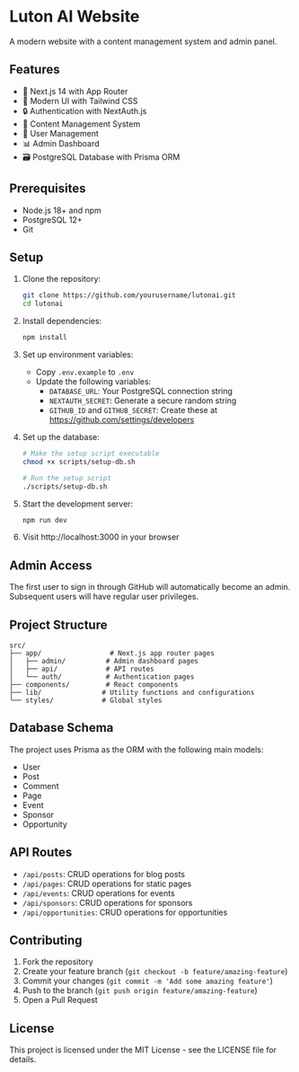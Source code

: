 # Luton AI Website

A modern website with a content management system and admin panel.

## Features

- 🚀 Next.js 14 with App Router
- 🎨 Modern UI with Tailwind CSS
- 🔒 Authentication with NextAuth.js
- 📝 Content Management System
- 👥 User Management
- 📊 Admin Dashboard
- 🗃️ PostgreSQL Database with Prisma ORM

## Prerequisites

- Node.js 18+ and npm
- PostgreSQL 12+
- Git

## Setup

1. Clone the repository:
   ```bash
   git clone https://github.com/yourusername/lutonai.git
   cd lutonai
   ```

2. Install dependencies:
   ```bash
   npm install
   ```

3. Set up environment variables:
   - Copy `.env.example` to `.env`
   - Update the following variables:
     - `DATABASE_URL`: Your PostgreSQL connection string
     - `NEXTAUTH_SECRET`: Generate a secure random string
     - `GITHUB_ID` and `GITHUB_SECRET`: Create these at https://github.com/settings/developers

4. Set up the database:
   ```bash
   # Make the setup script executable
   chmod +x scripts/setup-db.sh
   
   # Run the setup script
   ./scripts/setup-db.sh
   ```

5. Start the development server:
   ```bash
   npm run dev
   ```

6. Visit http://localhost:3000 in your browser

## Admin Access

The first user to sign in through GitHub will automatically become an admin. Subsequent users will have regular user privileges.

## Project Structure

```
src/
├── app/                 # Next.js app router pages
│   ├── admin/          # Admin dashboard pages
│   ├── api/            # API routes
│   └── auth/           # Authentication pages
├── components/         # React components
├── lib/               # Utility functions and configurations
└── styles/            # Global styles
```

## Database Schema

The project uses Prisma as the ORM with the following main models:
- User
- Post
- Comment
- Page
- Event
- Sponsor
- Opportunity

## API Routes

- `/api/posts`: CRUD operations for blog posts
- `/api/pages`: CRUD operations for static pages
- `/api/events`: CRUD operations for events
- `/api/sponsors`: CRUD operations for sponsors
- `/api/opportunities`: CRUD operations for opportunities

## Contributing

1. Fork the repository
2. Create your feature branch (`git checkout -b feature/amazing-feature`)
3. Commit your changes (`git commit -m 'Add some amazing feature'`)
4. Push to the branch (`git push origin feature/amazing-feature`)
5. Open a Pull Request

## License

This project is licensed under the MIT License - see the LICENSE file for details. 